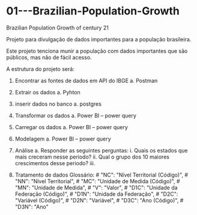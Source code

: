 # 01---Brazilian-Population-Growth
 Brazilian Population Growth of century 21


Projeto para divulgação de dados importantes para a população brasileira.

Este projeto tenciona munir a população com dados importantes que são públicos, mas não de fácil acesso.

A estrutura do projeto será:

01.	Encontrar as fontes de dados em API do IBGE
    a. Postman

02.	Extrair os dados
	a.	Pyhton

03. inserir dados no banco
    a. postgres

04.	Transformar os dados
	a.	Power BI – power query

05.	Carregar os dados
	a.	Power BI – power query

06.	Modelagem
	a.	Power BI – power query

07.	Análise
	a.	Responder as seguintes perguntas:
	i.	Quais os estados que mais creceram nesse periodo?
	ii. Qual o grupo dos 10 maiores crescimentos desse periodo?
    iii. 


08. Tratamento de dados
    Glossário:
        # "NC": "Nível Territorial (Código)",
        # "NN": "Nível Territorial",
        # "MC": "Unidade de Medida (Código)",
        # "MN": "Unidade de Medida",
        # "V": "Valor",
        # "D1C": "Unidade da Federação (Código)",
        # "D1N": "Unidade da Federação",
        # "D2C": "Variável (Código)",
        # "D2N": "Variável",
        # "D3C": "Ano (Código)",
        # "D3N": "Ano"
